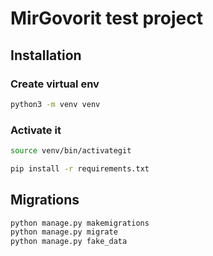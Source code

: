 # MirGovorit test project

## Installation

### Create virtual env

```bash
python3 -m venv venv
```

### Activate it

```bash
source venv/bin/activategit 
```

```bash
pip install -r requirements.txt
```

## Migrations

```bash
python manage.py makemigrations
python manage.py migrate
python manage.py fake_data
```
